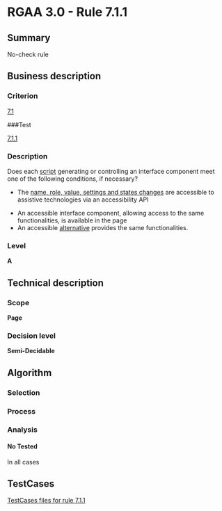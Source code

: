 # RGAA 3.0 -  Rule 7.1.1

## Summary

No-check rule

## Business description

### Criterion

[7.1](http://asqatasun.github.io/RGAA--3.0--EN/RGAA3.0_Criteria_English_version_v1.html#crit-7-1)

###Test

[7.1.1](http://asqatasun.github.io/RGAA--3.0--EN/RGAA3.0_Criteria_English_version_v1.html#test-7-1-1)

### Description
Does each <a href="http://asqatasun.github.io/RGAA--3.0--EN/RGAA3.0_Glossary_English_version_v1.html#mScript">script</a>
    generating or controlling an interface component meet
    one of the following conditions, if necessary?
    <ul><li> The <a href="http://asqatasun.github.io/RGAA--3.0--EN/RGAA3.0_Glossary_English_version_v1.html#mNameRole">name, role, value,
    settings and states changes</a> are accessible to
   assistive technologies via an accessibility API </li>
  <li> An accessible interface
   component, allowing access to the same
   functionalities, is available in the page</li>
  <li> An accessible <a href="http://asqatasun.github.io/RGAA--3.0--EN/RGAA3.0_Glossary_English_version_v1.html#mAltScript">alternative</a>
   provides the same functionalities.</li>
    </ul> 


### Level

**A**

## Technical description

### Scope

**Page**

### Decision level

**Semi-Decidable**

## Algorithm

### Selection

### Process

### Analysis

#### No Tested 

In all cases



##  TestCases 

[TestCases files for rule 7.1.1](https://github.com/Asqatasun/Asqatasun/tree/master/rules/rules-rgaa3.0/src/test/resources/testcases/rgaa30/Rgaa30Rule070101/) 


